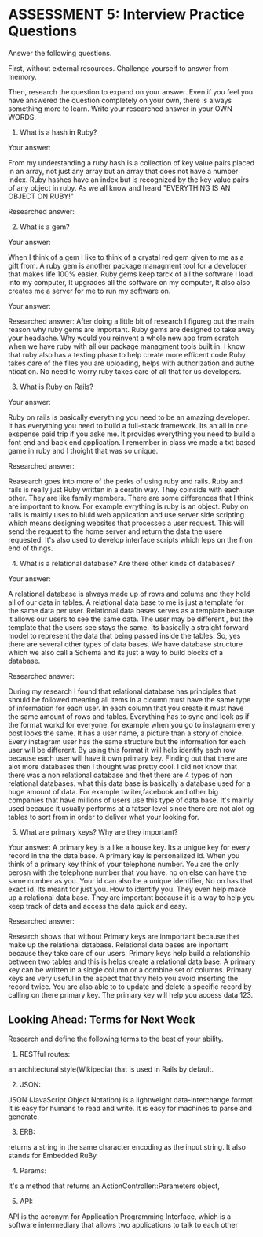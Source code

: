 # ASSESSMENT 5: Interview Practice Questions

Answer the following questions.

First, without external resources. Challenge yourself to answer from memory.

Then, research the question to expand on your answer. Even if you feel you have answered the question completely on your own, there is always something more to learn. Write your researched answer in your OWN WORDS.

1. What is a hash in Ruby?

Your answer:

From my understanding a ruby hash is a collection of key value pairs placed in an array, not just any array but an array that does not have a number index. Ruby hashes have an index but is recognized by the key value pairs of any object in ruby. As we all know and heard "EVERYTHING IS AN OBJECT ON RUBY!"


Researched answer:

2. What is a gem?

 Your answer:

 When I think of a gem I like to think of a crystal red gem given to me as a gift from. A ruby gem is another package managment tool for a developer that makes life 100% easier. Ruby gems keep tarck of all the software I load into my computer, It upgrades all the software on my computer, It also also creates me a server for me to  run my software on.



Your answer:

Researched answer:
After doing a little bit of research I figureg out the main reason why ruby gems are important. Ruby gems are designed to take away your headache. Why would you reinvent a whole new app from scratch when we have ruby with all our package managment tools built in. I know that ruby also has a testing phase to help create more efficent code.Ruby takes care of the files you are uploading, helps with authorization and authe ntication. No need to worry ruby takes care of all that for us developers.



3. What is Ruby on Rails?

Your answer:

Ruby on rails is basically everything you need to be an amazing developer. It has everything you need to build a full-stack framework. Its an all in one exspense paid trip if you aske me. It provides everything you need to build a font end and back end application. I remember in class we made a txt based game in ruby and I thoight that was so unique.


Researched answer:

Reasearch goes into more of the perks of using ruby and rails. Ruby and rails is really just Ruby written in a ceratin way. They coinside with each other. They are like family members. There are some differences that I think are important to know. For example evrything is ruby is an object. Ruby on rails is mainly uses to biuld web application and use server side scripting which means designing websites that processes a user request. This will send the request to the home server and return the data the usere requested. It's also used to develop interface scripts which leps on the fron end of things.

4. What is a relational database? Are there other kinds of databases?

Your answer: 

A relational database is always made up of rows and colums and they hold all of our data in tables. A relational data base to me is just a template for the same data per user. Relational data bases serves as a template because it allows our users to see the same data. The user may be different , but the template that the users see stays the same. Its basically a straight forward model to represent the data that being passed inside the tables. So, yes there are several other types of data bases. We have database structure which we also call a Schema and its just a way to build blocks of a database.

  

Researched answer:

During my research I found that relational database has principles that should be followed meaning all items in a cloumn must have the same type of information for each user. In each column that you create it must have the same amount of rows and tables. Everything has to sync and look as if the format workd for everyone. for example when you go to instagram every post looks the same. It has a user name, a picture than a story of choice. Every instagram user has the same structure but the information for each user will be different. By using this format it will help identify each row because each user will have it own primary key. Finding out that there are alot more databases then I thought was pretty cool. I did not know that there was a non relational database and thet there are 4 types of non relational databases. what this data base is basically a database used for a huge amount of data. For example twiiter,facebook and other big companies that have millions of users use this type of data base. It's mainly used because it usually performs at a fatser level since there are not alot og tables to sort from in order to deliver what your looking for.

5. What are primary keys? Why are they important?

Your answer:
A primary key is a like a house key. Its a unigue key for every record in the the data base. A primary key is personalized id. When you think of a primary key think of your telephone number. You are the only perosn with the telephone number that you have. no on else can have the same number as you. Your id can also be a unique identifier, No on has that exact id. Its meant for just you. How to identify you. They even help make up a relational data base. They are important because it is a way to help you keep track of data and access the data quick and easy.

Researched answer:

Research shows that without Primary keys are inmportant because thet make up the relational database. Relational data bases are inportant because they take care of our users. Primary keys help build a relationship between two tables and this is helps create a relational data base. A primary key can be written in a single column or a combine set of columns. Primary keys are very useful in the aspect that thry help you avoid inserting the record twice. You are also able to to update and delete a specific record by calling on there primary key. The primary key will help you access data 123.

## Looking Ahead: Terms for Next Week

Research and define the following terms to the best of your ability.

1. RESTful routes:

an architectural style(Wikipedia) that is used in Rails by default.


2. JSON:

JSON (JavaScript Object Notation) is a lightweight data-interchange format. It is easy for humans to read and write. It is easy for machines to parse and generate. 

3. ERB:

returns a string in the same character encoding as the input string. It also stands for 
Embedded RuBy


4. Params:

It's a method that returns an ActionController::Parameters object,

5. API:

API is the acronym for Application Programming Interface, which is a software intermediary that allows two applications to talk to each other
